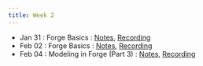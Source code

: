 ```yaml
---
title: Week 2
---
```


- Jan 31 : Forge Basics : [Notes](https://hackmd.io/@lfs/rknbXdwpt), [Recording](https://brown.hosted.panopto.com/Panopto/Pages/Viewer.aspx?id=73def223-f32b-4182-abbd-ae2900f6438b)
- Feb 02 : Forge Basics : [Notes](https://hackmd.io/@lfs/BkyG9tERY), [Recording](https://brown.hosted.panopto.com/Panopto/Pages/Viewer.aspx?id=fd31d7ee-6bdd-4a9f-88cf-ae2900f643a3)
- Feb 04 : Modeling in Forge (Part 3) : [Notes](https://hackmd.io/@lfs/Hk5hqY4RY), [Recording](https://brown.hosted.panopto.com/Panopto/Pages/Viewer.aspx?id=be17aa95-66e7-4ed6-8dd0-ae2900f643bb)
